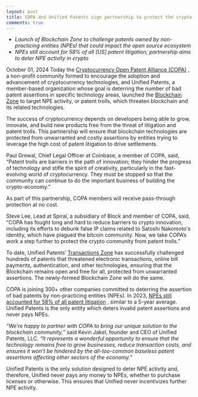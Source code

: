 ```yaml
---
layout: post
title: COPA and Unified Patents sign partnership to protect the crypto community from patent trolls 
comments: true
---
```

- _Launch of Blockchain Zone to challenge patents owned by non-practicing entities (NPEs) that could impact the open source ecosystem_
- _NPEs still account for 58% of all [US] patent litigation; partnership aims to deter NPE activity in crypto_

October 01, 2024
Today the <a href="https://www.opencrypto.org/" target="_blank">Cryptocurrency Open Patent Alliance (COPA)</a> , a non-profit community formed to encourage the adoption and advancement of cryptocurrency technologies, and Unified Patents, a member-based organization whose goal is deterring the number of bad patent assertions in specific technology areas, launched the <a href="https://www.unifiedpatents.com/npe#blockchain" target="_blank">Blockchain Zone</a>  to target NPE activity, or patent trolls, which threaten blockchain and its related technologies.

The success of cryptocurrency depends on developers being able to grow, innovate, and build new products free from the threat of litigation and patent trolls. This partnership will ensure that blockchain technologies are protected from unwarranted and costly assertions by entities trying to leverage the high cost of patent litigation to drive settlements. 

Paul Grewal, Chief Legal Officer at Coinbase, a member of COPA, said, “Patent trolls are barriers in the path of innovation; they hinder the progress of technology and stifle the spirit of creativity, particularly in the fast-evolving world of cryptocurrency. They must be stopped so that the community can continue to do the important business of building the crypto-economy.” 

As part of this partnership, COPA members will receive pass-through protection at no cost. 

Steve Lee, Lead at Spiral, a subsidiary of Block and member of COPA, said, “COPA has fought long and hard to reduce barriers to crypto innovation, including its efforts to debunk false IP claims related to Satoshi Nakomoto's identity, which have plagued the bitcoin community.  Now, we take COPA’s work a step further to protect the crypto community from patent trolls.”

To date, Unified Patents’ <a href="https://www.unifiedpatents.com/npe#electronic" target="_blank">Transactions Zone</a>  has successfully challenged hundreds of patents that threatened electronic transactions, online bill payments, authentication, and other technologies, ensuring that the Blockchain remains open and free for all, protected from unwarranted assertions. The newly-formed  Blockchain Zone will do the same.

COPA is joining 300+ other companies committed to deterring the assertion of bad patents by non-practicing entities (NPEs). In 2023, <a href="https://www.unifiedpatents.com/insights/2024/1/8/patent-dispute-report-2023-in-review" target="_blank">NPEs still accounted for 58% of all patent litigation</a> , similar to a 5-year average. Unified Patents is the only entity which deters invalid patent assertions and never pays NPEs.

_“We’re happy to partner with COPA to bring our unique solution to the blockchain community,”_ said Kevin Jakel, founder and CEO of Unified Patents, LLC.  _“It represents a wonderful opportunity to ensure that the technology remains free to grow businesses, reduce transaction costs, and ensures it won’t be hindered by the all-too-common baseless patent assertions affecting other sectors of the economy.”_ 

Unified Patents is the only solution designed to deter NPE activity and, therefore, Unified never pays any money to NPEs, whether to purchase licenses or otherwise. This ensures that Unified never incentivizes further NPE activity.

